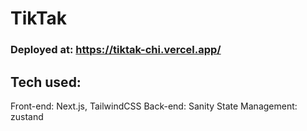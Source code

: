 # TikTak

### Deployed at: https://tiktak-chi.vercel.app/

## Tech used:
  
  Front-end: Next.js, TailwindCSS
  Back-end: Sanity
  State Management: zustand

